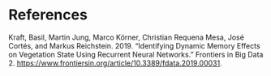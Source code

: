 # References

Kraft, Basil, Martin Jung, Marco Körner, Christian Requena Mesa, José Cortés, and Markus Reichstein. 2019. “Identifying Dynamic Memory Effects on Vegetation State Using Recurrent Neural Networks.” Frontiers in Big Data 2. https://www.frontiersin.org/article/10.3389/fdata.2019.00031.
